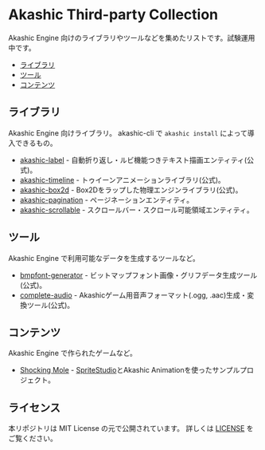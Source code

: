 # Akashic Third-party Collection

Akashic Engine 向けのライブラリやツールなどを集めたリストです。試験運用中です。

* [ライブラリ](#libraries)
* [ツール](#tools)
* [コンテンツ](#contents)

## ライブラリ <a name="libraries"></a>

Akashic Engine 向けライブラリ。 akashic-cli で `akashic install` によって導入できるもの。

* [akashic-label](https://github.com/akashic-games/akashic-label) - 自動折り返し・ルビ機能つきテキスト描画エンティティ(公式)。
* [akashic-timeline](https://github.com/akashic-games/akashic-timeline) - トゥイーンアニメーションライブラリ(公式)。
* [akashic-box2d](https://github.com/akashic-games/akashic-box2d) - Box2Dをラップした物理エンジンライブラリ(公式)。
* [akashic-pagination](https://github.com/pocketberserker/akashic-pagination) - ページネーションエンティティ。
* [akashic-scrollable](https://github.com/xnv/akashic-scrollable) - スクロールバー・スクロール可能領域エンティティ。

## ツール <a name="tools"></a>

Akashic Engine で利用可能なデータを生成するツールなど。

* [bmpfont-generator](https://github.com/akashic-games/bmpfont-generator) - ビットマップフォント画像・グリフデータ生成ツール(公式)。
* [complete-audio](https://github.com/akashic-games/complete-audio) - Akashicゲーム用音声フォーマット(.ogg, .aac)生成・変換ツール(公式)。

## コンテンツ <a name="contents"></a>

Akashic Engine で作られたゲームなど。

* [Shocking Mole](https://github.com/akashic-games/shocking-mole) - [SpriteStudio](http://www.webtech.co.jp/spritestudio/)とAkashic Animationを使ったサンプルプロジェクト。

## ライセンス

本リポジトリは MIT License の元で公開されています。 詳しくは [LICENSE](./LICENSE) をご覧ください。

